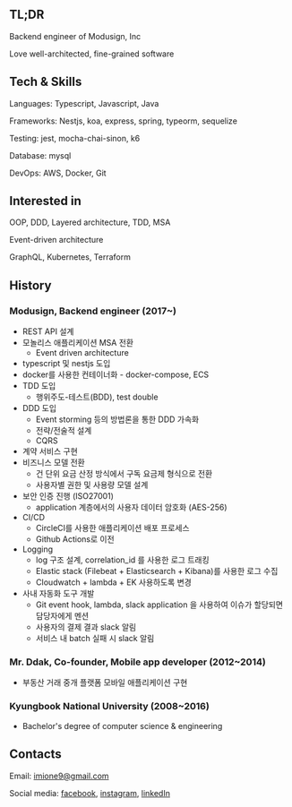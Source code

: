 ## TL;DR

Backend engineer of Modusign, Inc

Love well-architected, fine-grained software

## Tech & Skills

Languages: Typescript, Javascript, Java

Frameworks: Nestjs, koa, express, spring, typeorm, sequelize

Testing: jest, mocha-chai-sinon, k6

Database: mysql

DevOps: AWS, Docker, Git

## Interested in

OOP, DDD, Layered architecture, TDD, MSA

Event-driven architecture

GraphQL, Kubernetes, Terraform

## History

### Modusign, Backend engineer (2017~)

- REST API 설계
- 모놀리스 애플리케이션 MSA 전환
    - Event driven architecture
- typescript 및 nestjs 도입
- docker를 사용한 컨테이너화 - docker-compose, ECS
- TDD 도입
    - 행위주도-테스트(BDD), test double
- DDD 도입
    - Event storming 등의 방법론을 통한 DDD 가속화
    - 전략/전술적 설계
    - CQRS
- 계약 서비스 구현
- 비즈니스 모델 전환
    - 건 단위 요금 산정 방식에서 구독 요금제 형식으로 전환
    - 사용자별 권한 및 사용량 모델 설계
- 보안 인증 진행 (ISO27001)
    - application 계층에서의 사용자 데이터 암호화 (AES-256)
- CI/CD
    - CircleCI를 사용한 애플리케이션 배포 프로세스
    - Github Actions로 이전
- Logging
    - log 구조 설계, correlation_id 를 사용한 로그 트래킹
    - Elastic stack (Filebeat + Elasticsearch + Kibana)를 사용한 로그 수집
    - Cloudwatch + lambda + EK 사용하도록 변경
- 사내 자동화 도구 개발
    - Git event hook, lambda, slack application 을 사용하여 이슈가 할당되면 담당자에게 멘션
    - 사용자의 결제 결과 slack 알림
    - 서비스 내 batch 실패 시 slack 알림

### Mr. Ddak, Co-founder, Mobile app developer (2012~2014)

- 부동산 거래 중개 플랫폼 모바일 애플리케이션 구현

### Kyungbook National University (2008~2016)

- Bachelor's degree of computer science & engineering

## Contacts


Email: imione9@gmail.com

Social media: [facebook](https://www.facebook.com/soohyun.kim.370), [instagram](https://www.instagram.com/kill9_kim/), [linkedIn](https://www.linkedin.com/in/soohyun-kim-6a92a7119/)
